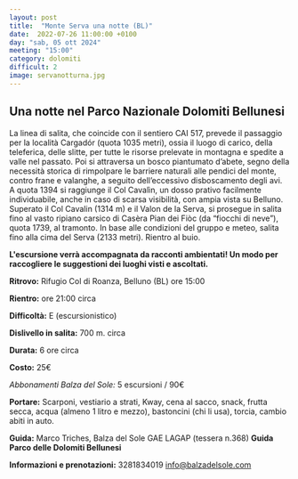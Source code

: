 ```yaml
---
layout: post
title:  "Monte Serva una notte (BL)"
date:  2022-07-26 11:00:00 +0100
day: "sab, 05 ott 2024"
meeting: "15:00"
category: dolomiti 
difficult: 2
image: servanotturna.jpg
---
```


## Una notte nel Parco Nazionale Dolomiti Bellunesi
La linea di salita, che coincide con il sentiero CAI 517, prevede il passaggio per la località Cargadór (quota 1035 metri), ossia il luogo di carico, della teleferica, delle slitte, per tutte le risorse prelevate in montagna e spedite a valle nel passato. Poi si attraversa un bosco piantumato d’abete, segno della necessità storica di rimpolpare le barriere naturali alle pendici del monte, contro frane e valanghe, a seguito dell’eccessivo disboscamento degli avi. A quota 1394 si raggiunge il Col Cavalìn, un dosso prativo facilmente individuabile, anche in caso di scarsa visibilità, con ampia vista su Belluno. 
Superato il Col Cavalin (1314 m) e il Valon de la Serva, si prosegue in salita fino al vasto ripiano carsico di Casèra Pian dei Fiòc (da “fiocchi di neve”), quota 1739, al tramonto. In base alle condizioni del gruppo e meteo, salita fino alla cima del Serva (2133 metri). Rientro al buio.

**L'escursione verrà accompagnata da racconti ambientati! Un modo per raccogliere le suggestioni dei luoghi visti e ascoltati.**


**Ritrovo:** Rifugio Col di Roanza, Belluno (BL) ore 15:00

**Rientro:** ore 21:00 circa 

**Difficoltà:** E (escursionistico)

**Dislivello in salita:**  700 m. circa

**Durata:** 6 ore circa

**Costo:** 25€ 

*Abbonamenti Balza del Sole:* 5 escursioni / 90€

**Portare:** Scarponi, vestiario a strati, Kway, cena al sacco, snack, frutta secca, acqua (almeno 1 litro e mezzo), bastoncini (chi li usa), torcia, cambio abiti in auto.

**Guida:** Marco Triches, Balza del Sole
GAE LAGAP (tessera n.368) 
**Guida Parco delle Dolomiti Bellunesi**

**Informazioni e prenotazioni:** 3281834019 info@balzadelsole.com 

